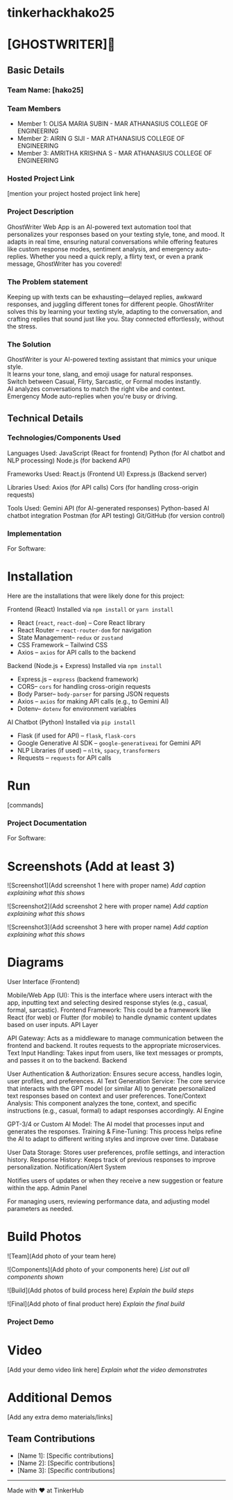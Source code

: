 # tinkerhackhako25
# [GHOSTWRITER]🎯


## Basic Details
### Team Name: [hako25]
### Team Members
- Member 1: OLISA MARIA SUBIN - MAR ATHANASIUS COLLEGE OF ENGINEERING
- Member 2: AIRIN G SIJI - MAR ATHANASIUS COLLEGE OF ENGINEERING
- Member 3: AMRITHA KRISHNA S - MAR ATHANASIUS COLLEGE OF ENGINEERING

### Hosted Project Link
[mention your project hosted project link here]

### Project Description
GhostWriter Web App is an AI-powered text automation tool that personalizes your responses based on your texting style, tone, and mood. It adapts in real time, ensuring natural conversations while offering features like custom response modes, sentiment analysis, and emergency auto-replies. Whether you need a quick reply, a flirty text, or even a prank message, GhostWriter has you covered!

### The Problem statement
Keeping up with texts can be exhausting—delayed replies, awkward responses, and juggling different tones for different people. GhostWriter solves this by learning your texting style, adapting to the conversation, and crafting replies that sound just like you. Stay connected effortlessly, without the stress. 

### The Solution
GhostWriter is your AI-powered texting assistant that mimics your unique style.  
It learns your tone, slang, and emoji usage for natural responses.  
Switch between Casual, Flirty, Sarcastic, or Formal modes instantly.  
AI analyzes conversations to match the right vibe and context.  
Emergency Mode auto-replies when you're busy or driving.  

## Technical Details
### Technologies/Components Used

Languages Used:
JavaScript (React for frontend)
Python (for AI chatbot and NLP processing)
Node.js (for backend API)

Frameworks Used:
React.js (Frontend UI)
Express.js (Backend server)

Libraries Used:
Axios (for API calls)
Cors (for handling cross-origin requests)

Tools Used:
Gemini API (for AI-generated responses)
Python-based AI chatbot integration
Postman (for API testing)
Git/GitHub (for version control)

### Implementation
For Software:
# Installation
Here are the installations that were likely done for this project:  

Frontend (React)
Installed via `npm install` or `yarn install`  
- React (`react`, `react-dom`) – Core React library  
- React Router – `react-router-dom` for navigation  
- State Management– `redux` or `zustand`  
- CSS Framework – Tailwind CSS
- Axios – `axios` for API calls to the backend

Backend (Node.js + Express)
Installed via `npm install`  
- Express.js – `express` (backend framework)  
- CORS– `cors` for handling cross-origin requests  
- Body Parser– `body-parser` for parsing JSON requests  
- Axios – `axios` for making API calls (e.g., to Gemini AI)  
- Dotenv– `dotenv` for environment variables  

AI Chatbot (Python)
Installed via `pip install`  
- Flask (if used for API) – `flask`, `flask-cors`  
- Google Generative AI SDK – `google-generativeai` for Gemini API  
- NLP Libraries (if used) – `nltk`, `spacy`, `transformers`  
- Requests – `requests` for API calls  

# Run
[commands]

### Project Documentation
For Software:

# Screenshots (Add at least 3)
![Screenshot1](Add screenshot 1 here with proper name)
*Add caption explaining what this shows*

![Screenshot2](Add screenshot 2 here with proper name)
*Add caption explaining what this shows*

![Screenshot3](Add screenshot 3 here with proper name)
*Add caption explaining what this shows*

# Diagrams
User Interface (Frontend)

Mobile/Web App (UI): This is the interface where users interact with the app, inputting text and selecting desired response styles (e.g., casual, formal, sarcastic).
Frontend Framework: This could be a framework like React (for web) or Flutter (for mobile) to handle dynamic content updates based on user inputs.
API Layer

API Gateway: Acts as a middleware to manage communication between the frontend and backend. It routes requests to the appropriate microservices.
Text Input Handling: Takes input from users, like text messages or prompts, and passes it on to the backend.
Backend

User Authentication & Authorization: Ensures secure access, handles login, user profiles, and preferences.
AI Text Generation Service: The core service that interacts with the GPT model (or similar AI) to generate personalized text responses based on context and user preferences.
Tone/Context Analysis: This component analyzes the tone, context, and specific instructions (e.g., casual, formal) to adapt responses accordingly.
AI Engine

GPT-3/4 or Custom AI Model: The AI model that processes input and generates the responses.
Training & Fine-Tuning: This process helps refine the AI to adapt to different writing styles and improve over time.
Database

User Data Storage: Stores user preferences, profile settings, and interaction history.
Response History: Keeps track of previous responses to improve personalization.
Notification/Alert System

Notifies users of updates or when they receive a new suggestion or feature within the app.
Admin Panel

For managing users, reviewing performance data, and adjusting model parameters as needed.

# Build Photos
![Team](Add photo of your team here)


![Components](Add photo of your components here)
*List out all components shown*

![Build](Add photos of build process here)
*Explain the build steps*

![Final](Add photo of final product here)
*Explain the final build*

### Project Demo
# Video
[Add your demo video link here]
*Explain what the video demonstrates*

# Additional Demos
[Add any extra demo materials/links]

## Team Contributions
- [Name 1]: [Specific contributions]
- [Name 2]: [Specific contributions]
- [Name 3]: [Specific contributions]

---
Made with ❤️ at TinkerHub
